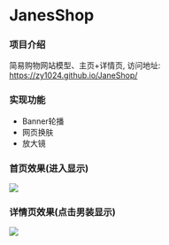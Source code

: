 # JanesShop

### 项目介绍

简易购物网站模型、主页+详情页, 访问地址: https://zy1024.github.io/JaneShop/

### 实现功能

- Banner轮播
- 网页换肤
- 放大镜

### 首页效果(进入显示)

![](./images/design_index)

### 详情页效果(点击男装显示)

![](./images/design_detail)